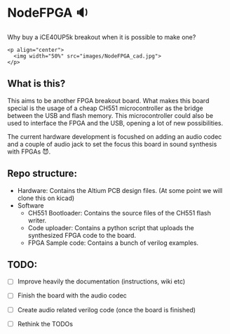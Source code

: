 # NodeFPGA :sound:
Why buy a iCE40UP5k breakout when it is possible to make one?
```
<p align="center">
  <img width="50%" src="images/NodeFPGA_cad.jpg">
</p>
```
## What is  this?
This aims to be another FPGA breakout board. What makes this board special is the
usage of a cheap CH551 microcontroller as the bridge between the USB and 
flash memory. This microcontroller could also be used to interface the FPGA and 
the USB, opening a lot of new possibilities.

The current hardware development is focushed on adding an audio codec and a couple
of audio jack to set the focus this board in sound synthesis with 
FPGAs :smiling_imp:.

## Repo structure:
- Hardware: Contains the Altium PCB design files. (At some point we will clone this on kicad)
- Software
  -  CH551 Bootloader: Contains the source files of the CH551 flash writer.
  -  Code uploader: Contains a python script that uploads the synthesized FPGA code to the board.
  -  FPGA Sample code: Contains a bunch of verilog examples.

## TODO:
- [ ] Improve heavily the documentation (instructions, wiki etc)
- [ ] Finish the board with the audio codec
- [ ] Create audio related verilog code (once the board is finished)
- [ ] Rethink the TODOs

